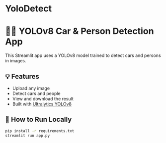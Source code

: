 ﻿# YoloDetect
# 🚗👤 YOLOv8 Car & Person Detection App

This Streamlit app uses a YOLOv8 model trained to detect cars and persons in images.

## 💡 Features

- Upload any image
- Detect cars and people
- View and download the result
- Built with [Ultralytics YOLOv8](https://docs.ultralytics.com)

## 🚀 How to Run Locally

```bash
pip install -r requirements.txt
streamlit run app.py
